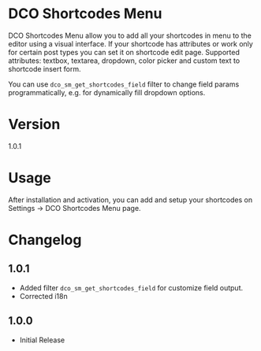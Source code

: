 # DCO Shortcodes Menu

DCO Shortcodes Menu allow you to add all your shortcodes in menu to the editor using a visual interface.
If your shortcode has attributes or work only for certain post types you can set it on shortcode edit page.
Supported attributes: textbox, textarea, dropdown, color picker and custom text to shortcode insert form.

You can use `dco_sm_get_shortcodes_field` filter to change field params programmatically, e.g. for dynamically fill dropdown options.

# Version
1.0.1

# Usage
After installation and activation, you can add and setup your shortcodes on Settings -> DCO Shortcodes Menu page.

# Changelog
## 1.0.1
- Added filter `dco_sm_get_shortcodes_field` for customize field output.
- Corrected i18n

## 1.0.0
- Initial Release